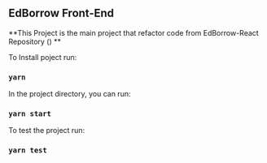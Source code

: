 ## EdBorrow Front-End
**This Project is the main project that refactor code from EdBorrow-React Repository ([](https://gitlab.com/nilemarezz/edborrow-react)) **

To Install poject run:
### `yarn`

In the project directory, you can run:
### `yarn start`

To test the project run:
### `yarn test`

